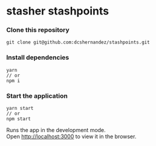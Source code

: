 # stasher stashpoints

### Clone this repository

```
git clone git@github.com:dcshernandez/stashpoints.git
```

### Install dependencies

```
yarn
// or
npm i
```

### Start the application

```
yarn start
// or
npm start
```

Runs the app in the development mode.\
Open [http://localhost:3000](http://localhost:3000) to view it in the browser.
